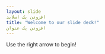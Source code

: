 ```yaml
---
layout: slide
افزودن یک اسلاید
title: "Welcome to our slide deck!"
افزودن یک عنوان
---
```


Use the right arrow to begin!
